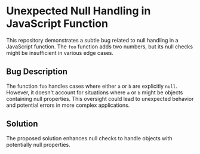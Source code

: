 # Unexpected Null Handling in JavaScript Function

This repository demonstrates a subtle bug related to null handling in a JavaScript function. The `foo` function adds two numbers, but its null checks might be insufficient in various edge cases.

## Bug Description

The function `foo` handles cases where either `a` or `b` are explicitly `null`. However, it doesn't account for situations where `a` or `b` might be objects containing null properties.  This oversight could lead to unexpected behavior and potential errors in more complex applications.

## Solution

The proposed solution enhances null checks to handle objects with potentially null properties.